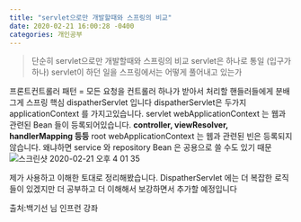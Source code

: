 ```yaml
---
title: "servlet으로만 개발할때와 스프링의 비교"
date: 2020-02-21 16:00:28 -0400
categories: 개인공부
---
```


>단순히 servlet으로만 개발할때와 스프링의 비교 servlet은 하나로 통일 (입구가 하나) 
servlet이 하던 일을 스프링에서는 어떻게 풀어내고 있는가 
 
 프론트컨트롤러 패턴 = 모든 요청을 컨트롤러 하나가 받아서 처리할 핸들러들에게 분배
 그게 스프링 핵심 dispatherServlet 입니다
 dispatherServlet은 두가지 applicationContext 를 가지고있습니다.
servlet webApplicationContext 는 웹과 관련된 Bean 들이 등록되어있습니다.
**controller, viewResolver, handlerMapping 등등**
root webApplicationContext 는 웹과 관련된 빈은 등록되지않습니다.
 왜냐하면 service 와 repository Bean 은 공용으로 쓸 수도 있기 때문 
 ![스크린샷 2020-02-21 오후 4 01 35](https://user-images.githubusercontent.com/45488643/75011659-867e4700-54c3-11ea-84e3-ee85e12c3e70.png)


제가 사용하고 이해한 토대로 정리해봤습니다. DispatherServlet 에는 더 복잡한 로직들이 있겠지만 더 공부하고 더 이해해서 보강하면서 추가할 예정입니다
 
     
 출처:백기선 님 인프런 강좌
 

